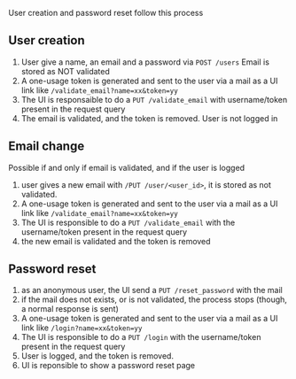 User creation and password reset follow this process

## User creation

1. User give a name, an email and a password via `POST /users` Email is stored as NOT validated
2. A one-usage token is generated and sent to the user via a mail as a UI link like `/validate_email?name=xx&token=yy`
3. The UI is responsaible to do a `PUT /validate_email` with username/token present in the request query
4. The email is validated, and the token is removed. User is not logged in

## Email change

Possible if and only if email is validated, and if the user is logged

1. user gives a new email with `/PUT /user/<user_id>`, it is stored as not validated.
2. A one-usage token is generated and sent to the user via a mail as a UI link like `/validate_email?name=xx&token=yy`
3. The UI is responsible to do a `PUT /validate_email` with the username/token present in the request query
5. the new email is validated and the token is removed

## Password reset

1. as an anonymous user, the UI send a `PUT /reset_password` with the mail
2. if the mail does not exists, or is not validated, the process stops (though, a normal response is sent)
3. A one-usage token is generated and sent to the user via a mail as a UI link like `/login?name=xx&token=yy`
4. The UI is responsible to do a `PUT /login` with the username/token present in the request query
5. User is logged, and the token is removed.
6. UI is reponsible to show a password reset page